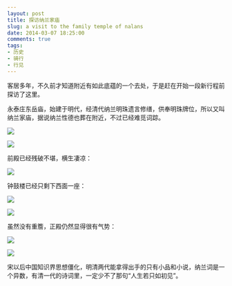 ```yaml
---
layout: post
title: 探访纳兰家庙
slug: a visit to the family temple of nalans
date: 2014-03-07 18:25:00
comments: true
tags:
- 历史
- 骑行
- 行见
---
```


客居多年，不久前才知道附近有如此底蕴的一个去处，于是赶在开始一段新行程前探访了这里。

永泰庄东岳庙，始建于明代，经清代纳兰明珠遗言修缮，供奉明珠牌位，所以又叫纳兰家庙，据说纳兰性德也葬在附近，不过已经难觅词踪。

![](http://pic.yupoo.com/leninlee/DBUVKtAr/medish.jpg)

![](http://pic.yupoo.com/leninlee/DBUVLKQF/medish.jpg)

前殿已经残破不堪，横生凄凉：

![](http://pic.yupoo.com/leninlee/DBUVMdTB/medish.jpg)

钟鼓楼已经只剩下西面一座：

![](http://pic.yupoo.com/leninlee/DBUWy7Xf/medish.jpg)

![](http://pic.yupoo.com/leninlee/DBUVOlJB/medish.jpg)

虽然没有重簷，正殿仍然显得很有气势：

![](http://pic.yupoo.com/leninlee/DBUVPpcm/medish.jpg)

![](http://pic.yupoo.com/leninlee/DBUVQinI/medish.jpg)

宋以后中国知识界思想僵化，明清两代能拿得出手的只有小品和小说，纳兰词是一个异数，有清一代的诗词里，一定少不了那句“人生若只如初见”。
